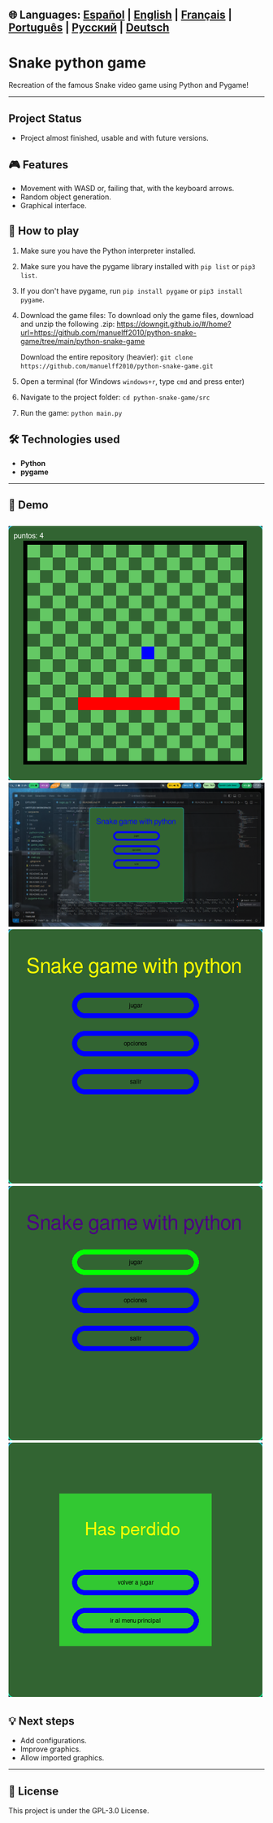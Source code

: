 🌐 **Languages:** [Español](../README.md) | [English](README.en.md) | [Français](README.fr.md) | [Português](README.pt.md) | [Русский](README.ru.md) | [Deutsch](README.de.md)
---
# Snake python game

Recreation of the famous Snake video game using Python and Pygame!

---
## Project Status
* Project almost finished, usable and with future versions.
## 🎮 Features

* Movement with WASD or, failing that, with the keyboard arrows.
* Random object generation.
* Graphical interface.

## 🚀 How to play

1. Make sure you have the Python interpreter installed.
2. Make sure you have the pygame library installed with `pip list` or `pip3 list`.
3. If you don't have pygame, run `pip install pygame` or `pip3 install pygame`.
4. Download the game files:
   To download only the game files, download and unzip the following .zip:
   https://downgit.github.io/#/home?url=https://github.com/manuelff2010/python-snake-game/tree/main/python-snake-game

   Download the entire repository (heavier):
   `git clone https://github.com/manuelff2010/python-snake-game.git`
5. Open a terminal (for Windows `windows+r`, type `cmd` and press enter)
6. Navigate to the project folder: `cd python-snake-game/src`
7. Run the game: `python main.py`

## 🛠️ Technologies used
* **Python**
* **pygame**
---
## 📸 Demo

![Screenshot des Spiels](imagenes/vista_juego.png)
![Screenshot des Spiels](imagenes/vista_escritorio.png)
![Screenshot des Spiels](imagenes/vista_menu_1.png)
![Screenshot des Spiels](imagenes/vista_menu_2.png)
![Screenshot des Spiels](imagenes/vista_menu_perdida.png)
---
## 💡 Next steps

* Add configurations.
* Improve graphics.
* Allow imported graphics.
---

## 📄 License

This project is under the GPL-3.0 License.
